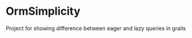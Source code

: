 OrmSimplicity
=============

Project for showing difference between eager and lazy queries in grails